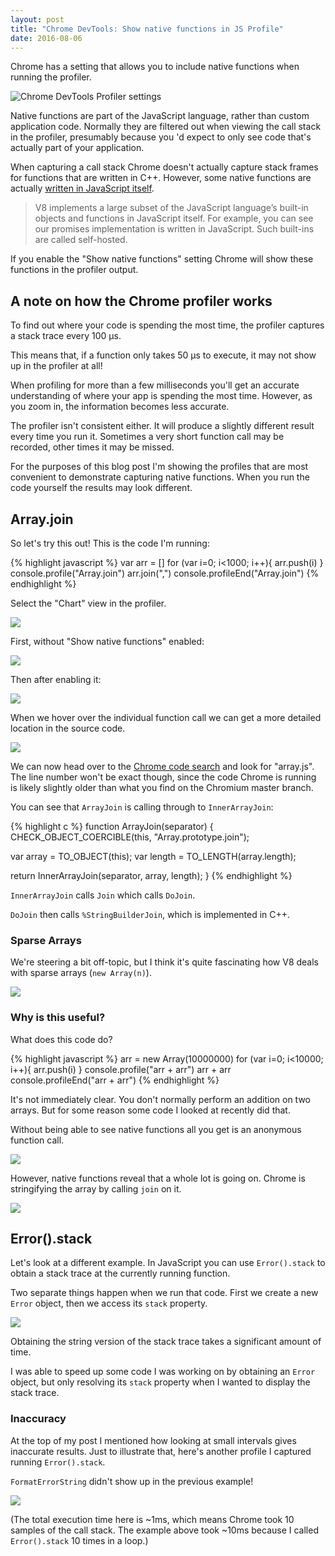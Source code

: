 ```yaml
---
layout: post
title: "Chrome DevTools: Show native functions in JS Profile"
date: 2016-08-06
---
```


Chrome has a setting that allows you to include native functions when running the profiler.

![Chrome DevTools Profiler settings](/img/blog/profile-native-functions/profiler-settings.png)

Native functions are part of the JavaScript language, rather than custom application code. Normally they are filtered out when viewing the call stack in the profiler, presumably because you 'd expect to only see code that's actually part of your application.

When capturing a call stack Chrome doesn't actually capture stack frames for functions that are written in C++. However, some native functions are actually [written in JavaScript itself](http://v8project.blogspot.co.uk/2016/02/v8-extras.html).

> V8 implements a large subset of the JavaScript language’s built-in objects and functions in JavaScript itself. For example, you can see our promises implementation is written in JavaScript. Such built-ins are called self-hosted.

If you enable the "Show native functions" setting Chrome will show these functions in the profiler output.

## A note on how the Chrome profiler works

To find out where your code is spending the most time, the profiler captures a stack trace every 100 μs.

This means that, if a function only takes 50 μs to execute, it may not show up in the profiler at all!

When profiling for more than a few milliseconds you'll get an accurate understanding of where your app is spending the most time. However, as you zoom in, the information becomes less accurate.

The profiler isn't consistent either. It will produce a slightly different result every time you run it. Sometimes a very short function call may be recorded, other times it may be missed.

For the purposes of this blog post I'm showing the profiles that are most convenient to demonstrate capturing native functions. When you run the code yourself the results may look different.

## Array.join

So let's try this out! This is the code I'm running:

{% highlight javascript %}
var arr = []
for (var i=0; i<1000; i++){
    arr.push(i)
}
console.profile("Array.join")
arr.join(",")
console.profileEnd("Array.join")
{% endhighlight %}

Select the "Chart" view in the profiler.

![](/img/blog/profile-native-functions/profiler-chart.png)

First, without "Show native functions" enabled:

![](/img/blog/profile-native-functions/array-join-no-native.png)

Then after enabling it:

![](/img/blog/profile-native-functions/array-join-native.png)

When we hover over the individual function call we can get a more detailed location in the source code.

![](/img/blog/profile-native-functions/array-join-more-exact.png)

We can now head over to the [Chrome code search](cs.chromium.org) and look for "array.js". The line number won't be exact though, since the code Chrome is running is likely slightly older than what you find on the Chromium master branch.

You can see that `ArrayJoin` is calling through to `InnerArrayJoin`:

{% highlight c %}
function ArrayJoin(separator) {
  CHECK_OBJECT_COERCIBLE(this, "Array.prototype.join");

  var array = TO_OBJECT(this);
  var length = TO_LENGTH(array.length);

  return InnerArrayJoin(separator, array, length);
}
{% endhighlight %}

`InnerArrayJoin` calls `Join` which calls `DoJoin`.

`DoJoin` then calls `%StringBuilderJoin`, which is implemented in C++.

### Sparse Arrays

We're steering a bit off-topic, but I think it's quite fascinating how V8 deals with sparse arrays (`new Array(n)`).

![](/img/blog/profile-native-functions/join-sparse-arrays-profiled.png)

### Why is this useful?

What does this code do?

{% highlight javascript %}
arr = new Array(10000000)
for (var i=0; i<10000; i++){
    arr.push(i)
}
console.profile("arr + arr")
arr + arr
console.profileEnd("arr + arr")
{% endhighlight %}

It's not immediately clear. You don't normally perform an addition on two arrays. But for some reason some code I looked at recently did that.

Without being able to see native functions all you get is an anonymous function call.

![](/img/blog/profile-native-functions/array-add.png)

However, native functions reveal that a whole lot is going on. Chrome is stringifying the array by calling `join` on it.

![](/img/blog/profile-native-functions/array-add-native.png)

## Error().stack

Let's look at a different example. In JavaScript you can use `Error().stack` to obtain a stack trace at the currently running function.

Two separate things happen when we run that code. First we create a new `Error` object, then we access its `stack` property.

![](/img/blog/profile-native-functions/new-error-stack.png)

Obtaining the string version of the stack trace takes a significant amount of time.

I was able to speed up some code I was working on by obtaining an `Error` object, but only resolving its `stack` property when I wanted to display the stack trace.

### Inaccuracy

At the top of my post I mentioned how looking at small intervals gives inaccurate results. Just to illustrate that, here's another profile I captured running `Error().stack`.

`FormatErrorString` didn't show up in the previous example!

![](/img/blog/profile-native-functions/new-error-stack-2.png)

(The total execution time here is ~1ms, which means Chrome took 10 samples of the call stack. The example above took ~10ms because I called `Error().stack` 10 times in a loop.)
